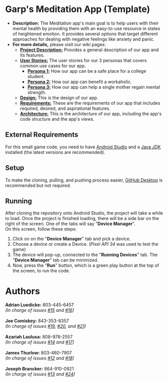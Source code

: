 # Garp's Meditation App (Template)
* **Description:** The Meditation app's main goal is to help users with their mental health by providing them with an easy-to-use resource in states of heightened emotion.
It provides several options that target different approaches for dealing with negative feelings like anxiety and panic.
* **For more details,** please visit our wiki pages:
    *  [**Project Description:**](https://github.com/SCCapstone/Garp/wiki/Project-Description) Provides a general description of our app and its features.
    *  [**User Stories:**](https://github.com/SCCapstone/Garp/wiki/User-Stories) The user stories for our 3 personas that covers common use cases for our app.
        * [**Persona 1:**](https://github.com/SCCapstone/Garp/wiki/Persona-1:-Adam-Quin) How our app can be a safe place for a college student.
        * [**Persona 2:**](https://github.com/SCCapstone/Garp/wiki/Persona-2:-Gustav-Schm%C3%B6rgenschnitzel) How our app can benefit a workaholic.
        * [**Persona 3:**](https://github.com/SCCapstone/Garp/wiki/Persona-3:-Sofia-Martin) How our app can help a single mother regain mental strength.
    * [**Design:**](https://github.com/SCCapstone/Garp/wiki/Design) This is the design of our app.
    * [**Requirements:**](https://github.com/SCCapstone/Garp/wiki/Requirements) These are the requirements of our app that includes required, desired, and aspirational features.
    * [**Architecture:**](https://github.com/SCCapstone/Garp/wiki/Architecture) This is the architecture of our app, including the app's code structure and the app's views.

## External Requirements
For this small game code, you need to have [Android Studio](https://developer.android.com/studio) and a [Java JDK](https://www.oracle.com/java/technologies/downloads/#java8-windows) installed (the latest versions are recommended).

## Setup
To make the cloning, pulling, and pushing process easier, [GitHub Desktop](https://desktop.github.com/) is recommended but not required.

## Running
After cloning the repository onto Android Studio, the project will take a while to load.
Once the project is finished loading, there will be a side bar on the right of the screen. One of the tabs will say "**Device Manager**".\
On this screen, follow these steps:
1. Click on on the "**Device Manager**" tab and pick a device.
2. Choose a device or create a Device. (_Pixel API 34_ was used to test the game)
3. The device will pop-up, connected to the "**Running Devices**" tab. The "**Device Manager**" tab can be minimized.
4. Now, press the "**Run**" button, which is a green play button at the top of the screen, to run the code.

# Authors
**Adrian Luedicke:** 803-445-6457\
_(In charge of issues [#15](https://github.com/SCCapstone/Garp/issues/15) and [#16](https://github.com/SCCapstone/Garp/issues/16))_\
\
**Joe Comiskey:** 843-353-8357\
_(In charge of issues [#19](https://github.com/SCCapstone/Garp/issues/19), [#20](https://github.com/SCCapstone/Garp/issues/20), and [#21](https://github.com/SCCapstone/Garp/issues/21))_\
\
**Azariah Laulusa:** 808-978-2557\
_(In charge of issues [#14](https://github.com/SCCapstone/Garp/issues/14) and [#17](https://github.com/SCCapstone/Garp/issues/17))_\
\
**James Thurlow:** 803-460-7907\
_(In charge of issues [#12](https://github.com/SCCapstone/Garp/issues/12) and [#18](https://github.com/SCCapstone/Garp/issues/18))_\
\
**Joseph Brancker:** 864-910-0921\
_(In charge of issues [#13](https://github.com/SCCapstone/Garp/issues/13) and [#24](https://github.com/SCCapstone/Garp/issues/24))_
